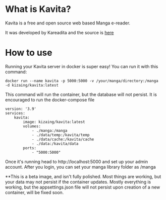 # What is Kavita?
Kavita is a free and open source web based Manga e-reader. 

It was developed by Kareadita and the source is [here](https://github.com/Kareadita/Kavita)

# How to use
Running your Kavita server in docker is super easy! You can run it with this command: 

`docker run --name kavita -p 5000:5000 -v /your/manga/directory:/manga -d kizaing/kavita:latest`

This command will run the container, but the database will not persist. It is encouraged to run the docker-compose file

```
version: '3.9'
services:
    kavita:
        image: kizaing/kavita:latest
        volumes:
            - ./manga:/manga
            - ./data/temp:/kavita/temp
            - ./data/cache:/kavita/cache
            - ./data:/kavita/data
        ports:
            - "5000:5000"
```

Once it's running head to http://localhost:5000 and set up your admin account. After you login, you can set your manga library folder as /manga

**This is a beta image, and isn't fully polished. Most things are working, but your data may not persist if the container updates.
Mostly everything is working, but the appsettings.json file will not persist upon creation of a new container, will be fixed soon.
